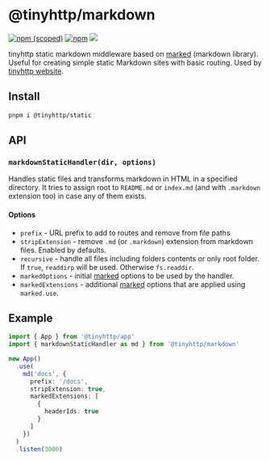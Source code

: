 # @tinyhttp/markdown

[![npm (scoped)](https://img.shields.io/npm/v/@tinyhttp/markdown?style=flat-square)](https://npmjs.com/package/@tinyhttp/markdown) [![npm](https://img.shields.io/npm/dt/@tinyhttp/markdown?style=flat-square)](https://npmjs.com/package/@tinyhttp/markdown) [![](https://img.shields.io/badge/website-visit-hotpink?style=flat-square)](https://tinyhttp.v1rtl.site/mw/markdown)

tinyhttp static markdown middleware based on [marked](https://github.com/markedjs/marked) (markdown library). Useful for creating simple static Markdown sites with basic routing. Used by [tinyhttp website](https://tinyhttp.v1rtl.site).

## Install

```sh
pnpm i @tinyhttp/static
```

## API

### `markdownStaticHandler(dir, options)`

Handles static files and transforms markdown in HTML in a specified directory. It tries to assign root to `README.md` or `index.md` (and with `.markdown` extension too) in case any of them exists.

#### Options

- `prefix` - URL prefix to add to routes and remove from file paths
- `stripExtension` - remove `.md` (or `.markdown`) extension from markdown files. Enabled by defaults.
- `recursive` - handle all files including folders contents or only root folder. If `true`, `readdirp` will be used. Otherwise `fs.readdir`.
- `markedOptions` - initial [marked](https://github.com/markedjs/marked) options to be used by the handler.
- `markedExtensions` - additional [marked](https://github.com/markedjs/marked) options that are applied using `marked.use`.

## Example

```ts
import { App } from '@tinyhttp/app'
import { markdownStaticHandler as md } from '@tinyhttp/markdown'

new App()
  .use(
    md('docs', {
      prefix: '/docs',
      stripExtension: true,
      markedExtensions: [
        {
          headerIds: true
        }
      ]
    })
  )
  .listen(3000)
```

